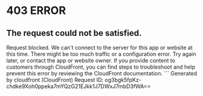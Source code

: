 # 403 ERROR

## The request could not be satisfied.

Request blocked. We can't connect to the server for this app or website at this time. There might be too much traffic or a configuration error. Try again later, or contact the app or website owner. If you provide content to customers through CloudFront, you can find steps to troubleshoot and help prevent this error by reviewing the CloudFront documentation. ```
Generated by cloudfront (CloudFront)
Request ID: og3bgk5fpKz-chdke9Xoh0ppeka7mYQzG21EJkk1J7DWxJ7mbD3fWA==

```

